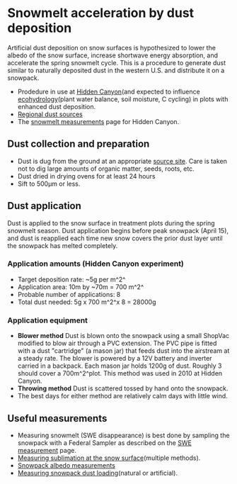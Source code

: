 # Snowmelt acceleration by dust deposition

Artificial dust deposition on snow surfaces is hypothesized to lower the
albedo of the snow surface, increase shortwave energy absorption, and
accelerate the spring snowmelt cycle. This is a procedure to generate
dust similar to naturally deposited dust in the western U.S. and
distribute it on a snowpack.

* Prodedure in use at [Hidden Canyon](../hiddencanyon/sitedescription.md)(and expected to influence [ecohydrology](../hiddencanyon/overview.md)(plant water balance, soil moisture, C cycling) in plots with enhanced dust deposition.
* [Regional dust sources](westerndust.md)
* The [snowmelt measurements](../hiddencanyon/snowmeltlog_1.md) page for Hidden Canyon.

## Dust collection and preparation

- Dust is dug from the ground at an appropriate [source site](westerndust.md). Care is taken not to dig large amounts of organic matter, seeds, roots, etc. 
- Dust dried in drying ovens for at least 24 hours
- Sift to 500µm or less.

## Dust application

Dust is applied to the snow surface in treatment plots during the spring
snowmelt season. Dust application begins before peak snowpack (April
15), and dust is reapplied each time new snow covers the prior dust
layer until the snowpack has melted completely.

### Application amounts (Hidden Canyon experiment)

* Target deposition rate: ~5g per m^2^
* Application area: 10m by ~70m = 700 m^2^
* Probable number of applications: 8
* Total dust needed: 5g x 700 m^2^x 8 = 28000g

### Application equipment

- **Blower method** Dust is blown onto the snowpack using a small ShopVac modified to blow air through a PVC extension. The PVC pipe is fitted with a dust "cartridge" (a mason jar) that feeds dust into the airstream at a steady rate. The blower is powered by a 12V battery and inverter carried in a backpack. Each mason jar holds 1200g of dust. Roughly 3 should cover a 700m^2^plot. This method was used in 2010 at Hidden Canyon.
- **Throwing method** Dust is scattered tossed by hand onto the snowpack.
- The best days for either method are relatively calm days with little wind.

## Useful measurements

* Measuring snowmelt (SWE disappearance) is best done by sampling the snowpack with a Federal Sampler as described on the [SWE measurement](measuringswe.md) page.
* [Measuring sublimation at the snow surface](snowsurfacesublimation.md)(multiple methods).
* [Snowpack albedo measurements](snowpackalbedo.md)
* [Measuring snowpack dust loading](snowpackdustloading.md)(natural or artificial).
